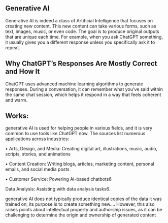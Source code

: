 ## Generative AI

Generative AI is indeed a class of Artificial Intelligence that focuses on creating new content. This new content can take various forms, such as text, images, music, or even code. The goal is to produce original outputs that are unique each time.
For example, when you ask ChatGPT something, it usually gives you a different response unless you specifically ask it to repeat.

## Why ChatGPT’s Responses Are Mostly Correct and How It 

ChatGPT uses advanced machine learning algorithms to generate responses. During a conversation, it can remember what you've said within the same chat session, which helps it respond in a way that feels coherent and warm.



## Works:
 generative AI is used for helping people in various fields, and it is very common to use tools like ChatGPT now. The sources list numerous applications across industries:

• Arts, Design, and Media: Creating digital art, illustrations, music, audio, scripts, stories, and animations

• Content Creation: Writing blogs, articles, marketing content, personal emails, and social media posts

• Customer Service: Powering AI-based chatbots6

Data Analysis: Assisting with data analysis tasks6.

generative AI does not typically produce identical copies of the data it was trained on; its purpose is to create something new.... However, this also raises points about intellectual property and authorship issues, as it can be challenging to determine the origin and ownership of generated content





